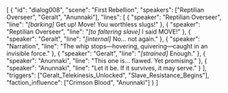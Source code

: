 [
  {
    "id": "dialog008",
    "scene": "First Rebellion",
    "speakers": ["Reptilian Overseer", "Geralt", "Anunnaki"],
    "lines": [
      { "speaker": "Reptilian Overseer", "line": "*[barking]* Get up! Move! You worthless slugs!" },
      { "speaker": "Reptilian Overseer", "line": "*[to faltering slave]* I said MOVE!" },
      { "speaker": "Geralt", "line": "*[internal]* No... not again." },
      { "speaker": "Narration", "line": "The whip stops—hovering, quivering—caught in an invisible force." },
      { "speaker": "Geralt", "line": "*[strained]* Enough." },
      { "speaker": "Anunnaki", "line": "This one is... flawed. Yet promising." },
      { "speaker": "Anunnaki", "line": "Let it be. If it survives, it may serve." }
    ],
    "triggers": ["Geralt_Telekinesis_Unlocked", "Slave_Resistance_Begins"],
    "faction_influence": ["Crimson Blood", "Anunnaki"]
  }
]
